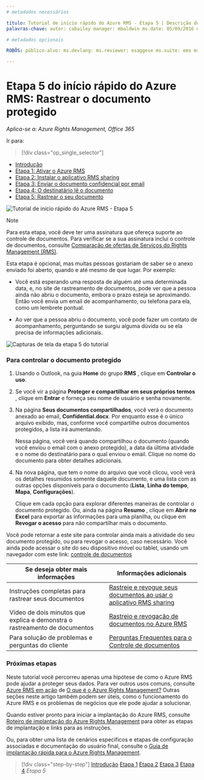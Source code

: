 ```yaml
---
# metadados necessários

título: Tutorial de início rápido do Azure RMS - Etapa 5 | Descrição do Azure RMS: a última etapa de um tutorial para testar rapidamente o Microsoft Azure Rights Management para sua organização em apenas 5 etapas que devem levar menos de 15 minutos.
palavras-chave: autor: cabailey manager: mbaldwin ms.date: 05/09/2016 ms.topic: get-started-article ms.prod: azure ms.service: rights-management ms.technology: techgroup-identity ms.assetid: aa06826d-c227-449b-93ea-6ce394608997

# metadados opcionais

ROBÔS: público-alvo: ms.devlang: ms.reviewer: esaggese ms.suite: ems ms.tgt_pltfrm: ms.technology: ms.custom:

---
```



# Etapa 5 do início rápido do Azure RMS: Rastrear o documento protegido

*Aplica-se a: Azure Rights Management, Office 365*


Ir para: 
> [!div class="op_single_selector"]
- [Introdução](quick-start-tutorial.md)
- [Etapa 1: Ativar o Azure RMS](tutorial-step1.md)
- [Etapa 2: Instalar o aplicativo RMS sharing](tutorial-step2.md)
- [Etapa 3: Enviar o documento confidencial por email](tutorial-step3.md)
- [Etapa 4: O destinatário lê o documento](tutorial-step4.md)
- [Etapa 5: Rastrear o seu documento](tutorial-step5.md)

![Tutorial de início rápido do Azure RMS - Etapa 5](../media/AzRMS_QuickStartSteps5.PNG)

> [!NOTE]
> Para esta etapa, você deve ter uma assinatura que ofereça suporte ao controle de documentos. Para verificar se a sua assinatura inclui o controle de documentos, consulte [Comparação de ofertas de Serviços do Rights Management (RMS)](https://technet.microsoft.com/dn858608.aspx).

Esta etapa é opcional, mas muitas pessoas gostariam de saber se o anexo enviado foi aberto, quando e até mesmo de que lugar. Por exemplo:

-   Você está esperando uma resposta de alguém até uma determinada data, e, no site de rastreamento de documentos, pode ver que a pessoa ainda não abriu o documento, embora o prazo esteja se aproximando. Então você envia um email de acompanhamento, ou telefona para ela, como um lembrete pontual.

-   Ao ver que a pessoa abriu o documento, você pode fazer um contato de acompanhamento, perguntando se surgiu alguma dúvida ou se ela precisa de informações adicionais.

![Capturas de tela da etapa 5 do tutorial](../media/AzRMS_Tutorial_5_Screenshots.png)

### Para controlar o documento protegido

1.  Usando o Outlook, na guia **Home** do grupo **RMS** , clique em **Controlar o uso**.

2.  Se você vir a página **Proteger e compartilhar em seus próprios termos** , clique em **Entrar** e forneça seu nome de usuário e senha novamente.

3.  Na página **Seus documentos compartilhados**, você verá o documento anexado ao email, **Confidential.docx**. Por enquanto esse é o único arquivo exibido, mas, conforme você compartilhe outros documentos protegidos, a lista irá aumentando.

    Nessa página, você verá quando compartilhou o documento (quando você enviou o email com o anexo protegido), a data da última atividade e o nome do destinatário para o qual enviou o email. Clique no nome do documento para obter detalhes adicionais.

4.  Na nova página, que tem o nome do arquivo que você clicou, você verá os detalhes resumidos somente daquele documento, e uma lista com as outras opções disponíveis para o documento (**Lista**, **Linha do tempo**, **Mapa**, **Configurações**).

    Clique em cada opção para explorar diferentes maneiras de controlar o documento protegido. Ou, ainda na página **Resumo** , clique em **Abrir no Excel** para exportar as informações para uma planilha, ou clique em **Revogar o acesso** para não compartilhar mais o documento.

Você pode retornar a este site para controlar ainda mais a atividade do seu documento protegido, ou para revogar o acesso, caso necessário. Você ainda pode acessar o site do seu dispositivo móvel ou tablet, usando um navegador com este link: [controle de documentos](http://go.microsoft.com/fwlink/?LinkId=529562)

|Se deseja obter mais informações|Informações adicionais|
|--------------------------------|--------------------------|
|Instruções completas para rastrear seus documentos|[Rastreie e revogue seus documentos ao usar o aplicativo RMS sharing](../rms-client/sharing-app-track-revoke.md)|
|Vídeo de dois minutos que explica e demonstra o rastreamento de documentos|[Rastreio e revogação de documentos no Azure RMS](http://channel9.msdn.com/Series/Information-Protection/Azure-RMS-Document-Tracking-and-Revocation)|
|Para solução de problemas e perguntas do cliente|[Perguntas Frequentes para o Controle de documentos](https://technet.microsoft.com/dn947488)|

### Próximas etapas
Neste tutorial você percorreu apenas uma hipótese de como o Azure RMS pode ajudar a proteger seus dados. Para ver outros usos comuns, consulte [Azure RMS em ação](../understand-explore/what-admins-users-see.md) de [O que é o Azure Rights Management?](../understand-explore/what-is-azure-rms.md) Outras seções neste artigo também podem ser úteis, como o funcionamento do Azure RMS e os problemas de negócios que ele pode ajudar a solucionar.

Quando estiver pronto para iniciar a implantação do Azure RMS, consulte [Roteiro de implantação do Azure Rights Management](../plan-design/deployment-roadmap.md) para obter as etapas de implantação e links para as instruções.

Ou, para obter uma lista de cenários específicos e etapas de configuração associadas e documentação do usuário final, consulte o [Guia de implantação rápida para o Azure Rights Management](../get-started/rapid-deployment-guide.md).

>[!div class="step-by-step"] [Introdução](quick-start-tutorial.md)
[Etapa 1](tutorial-step1.md)
[Etapa 2](tutorial-step2.md)
[Etapa 3](tutorial-step3.md)
[Etapa 4](tutorial-step4.md)
*Etapa 5*


<!--HONumber=May16_HO2-->


